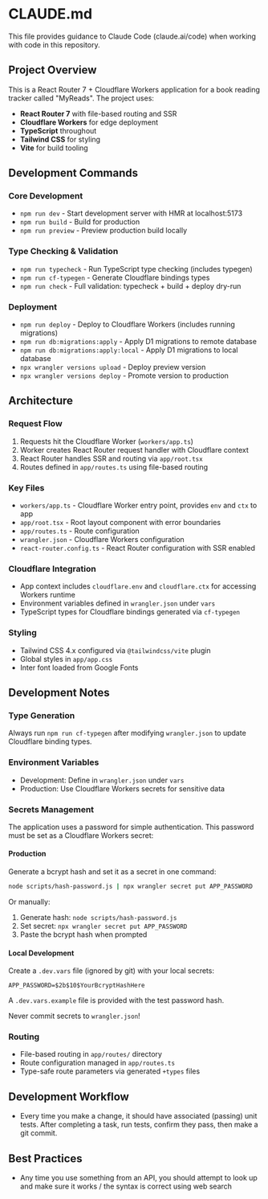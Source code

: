 # CLAUDE.md

This file provides guidance to Claude Code (claude.ai/code) when working with code in this repository.

## Project Overview

This is a React Router 7 + Cloudflare Workers application for a book reading tracker called "MyReads". The project uses:

- **React Router 7** with file-based routing and SSR
- **Cloudflare Workers** for edge deployment
- **TypeScript** throughout
- **Tailwind CSS** for styling
- **Vite** for build tooling

## Development Commands

### Core Development
- `npm run dev` - Start development server with HMR at localhost:5173
- `npm run build` - Build for production
- `npm run preview` - Preview production build locally

### Type Checking & Validation
- `npm run typecheck` - Run TypeScript type checking (includes typegen)
- `npm run cf-typegen` - Generate Cloudflare bindings types
- `npm run check` - Full validation: typecheck + build + deploy dry-run

### Deployment
- `npm run deploy` - Deploy to Cloudflare Workers (includes running migrations)
- `npm run db:migrations:apply` - Apply D1 migrations to remote database
- `npm run db:migrations:apply:local` - Apply D1 migrations to local database
- `npx wrangler versions upload` - Deploy preview version
- `npx wrangler versions deploy` - Promote version to production

## Architecture

### Request Flow
1. Requests hit the Cloudflare Worker (`workers/app.ts`)
2. Worker creates React Router request handler with Cloudflare context
3. React Router handles SSR and routing via `app/root.tsx`
4. Routes defined in `app/routes.ts` using file-based routing

### Key Files
- `workers/app.ts` - Cloudflare Worker entry point, provides `env` and `ctx` to app
- `app/root.tsx` - Root layout component with error boundaries
- `app/routes.ts` - Route configuration
- `wrangler.json` - Cloudflare Workers configuration
- `react-router.config.ts` - React Router configuration with SSR enabled

### Cloudflare Integration
- App context includes `cloudflare.env` and `cloudflare.ctx` for accessing Workers runtime
- Environment variables defined in `wrangler.json` under `vars`
- TypeScript types for Cloudflare bindings generated via `cf-typegen`

### Styling
- Tailwind CSS 4.x configured via `@tailwindcss/vite` plugin
- Global styles in `app/app.css`
- Inter font loaded from Google Fonts

## Development Notes

### Type Generation
Always run `npm run cf-typegen` after modifying `wrangler.json` to update Cloudflare binding types.

### Environment Variables
- Development: Define in `wrangler.json` under `vars`
- Production: Use Cloudflare Workers secrets for sensitive data

### Secrets Management
The application uses a password for simple authentication. This password must be set as a Cloudflare Workers secret:

#### Production
Generate a bcrypt hash and set it as a secret in one command:
```bash
node scripts/hash-password.js | npx wrangler secret put APP_PASSWORD
```

Or manually:
1. Generate hash: `node scripts/hash-password.js`
2. Set secret: `npx wrangler secret put APP_PASSWORD`
3. Paste the bcrypt hash when prompted

#### Local Development
Create a `.dev.vars` file (ignored by git) with your local secrets:
```
APP_PASSWORD=$2b$10$YourBcryptHashHere
```

A `.dev.vars.example` file is provided with the test password hash.

Never commit secrets to `wrangler.json`!

### Routing
- File-based routing in `app/routes/` directory
- Route configuration managed in `app/routes.ts`
- Type-safe route parameters via generated `+types` files

## Development Workflow

- Every time you make a change, it should have associated (passing) unit tests. After completing a task, run tests, confirm they pass, then make a git commit.

## Best Practices
- Any time you use something from an API, you should attempt to look up and make sure it works / the syntax is correct using web search